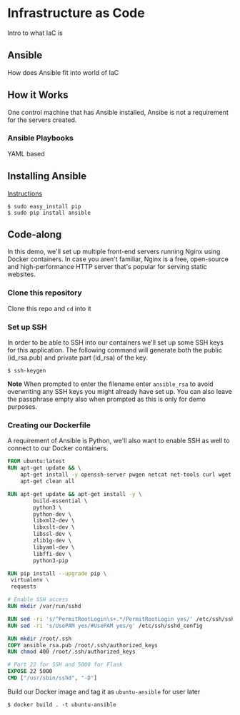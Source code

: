 # Infrastructure as Code 

Intro to what IaC is

## Ansible

How does Ansible fit into world of IaC

## How it Works

One control machine that has Ansible installed, Ansibe is not a requirement for the servers created. 

### Ansible Playbooks

YAML based 

## Installing Ansible 

[Instructions](https://docs.ansible.com/ansible/2.5/installation_guide/intro_installation.html#latest-releases-via-pip)

```
$ sudo easy_install pip
$ sudo pip install ansible
```

## Code-along

In this demo, we'll set up multiple front-end servers running Nginx using Docker containers. In case you aren't familiar, Nginx is a free, open-source and high-performance HTTP server that's popular for serving static websites. 

### Clone this repository 

Clone this repo and `cd` into it

### Set up SSH 

In order to be able to SSH into our containers we'll set up some SSH keys for this application. The following command will generate both the public (id_rsa.pub) and private part (id_rsa) of the key. 

```
$ ssh-keygen
```
**Note** When prompted to enter the filename enter `ansible_rsa` to avoid overwriting any SSH keys you might already have set up. You can also leave the passphrase empty also when prompted as this is only for demo purposes.

### Creating our Dockerfile 

A requirement of Ansible is Python, we'll also want to enable SSH as well to connect to our Docker containers. 

```Dockerfile
FROM ubuntu:latest
RUN apt-get update && \
    apt-get install -y openssh-server pwgen netcat net-tools curl wget && \
    apt-get clean all

RUN apt-get update && apt-get install -y \ 
        build-essential \ 
        python3 \ 
        python-dev \ 
        libxml2-dev \ 
        libxslt-dev \ 
        libssl-dev \ 
        zlib1g-dev \ 
        libyaml-dev \ 
        libffi-dev \ 
        python3-pip

RUN pip install --upgrade pip \ 
 virtualenv \
 requests

# Enable SSH access
RUN mkdir /var/run/sshd

RUN sed -ri 's/^PermitRootLogin\s+.*/PermitRootLogin yes/' /etc/ssh/sshd_config
RUN sed -ri 's/UsePAM yes/#UsePAM yes/g' /etc/ssh/sshd_config

RUN mkdir /root/.ssh
COPY ansible_rsa.pub /root/.ssh/authorized_keys
RUN chmod 400 /root/.ssh/authorized_keys

# Port 22 for SSH and 5000 for Flask
EXPOSE 22 5000
CMD ["/usr/sbin/sshd", "-D"]
```
 
Build our Docker image and tag it as `ubuntu-ansible` for user later 
```
$ docker build . -t ubuntu-ansible
```



